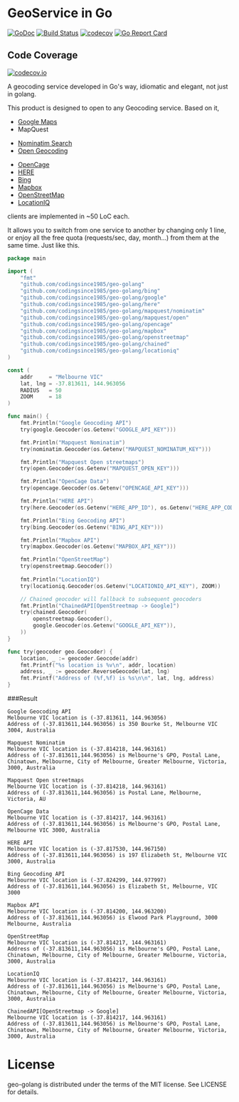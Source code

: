 GeoService in Go
==
[![GoDoc](https://godoc.org/github.com/codingsince1985/geo-golang?status.svg)](https://godoc.org/github.com/codingsince1985/geo-golang) [![Build Status](https://travis-ci.org/codingsince1985/geo-golang.svg?branch=master)](https://travis-ci.org/codingsince1985/geo-golang) 
[![codecov](https://codecov.io/gh/codingsince1985/geo-golang/branch/master/graph/badge.svg)](https://codecov.io/gh/codingsince1985/geo-golang)
[![Go Report Card](https://goreportcard.com/badge/codingsince1985/geo-golang)](https://goreportcard.com/report/codingsince1985/geo-golang)

## Code Coverage
[![codecov.io](https://codecov.io/gh/codingsince1985/geo-golang/branch/master/graphs/icicle.svg)](https://codecov.io/gh/codingsince1985/geo-golang)

A geocoding service developed in Go's way, idiomatic and elegant, not just in golang.

This product is designed to open to any Geocoding service. Based on it,
+ [Google Maps](https://developers.google.com/maps/documentation/geocoding/)
+ MapQuest
 - [Nominatim Search](http://open.mapquestapi.com/nominatim/)
 - [Open Geocoding](http://open.mapquestapi.com/geocoding/)
+ [OpenCage](http://geocoder.opencagedata.com/api.html)
+ [HERE](https://developer.here.com/rest-apis/documentation/geocoder)
+ [Bing](https://msdn.microsoft.com/en-us/library/ff701715.aspx)
+ [Mapbox](https://www.mapbox.com/developers/api/geocoding/)
+ [OpenStreetMap](https://wiki.openstreetmap.org/wiki/Nominatim)
+ [LocationIQ](http://locationiq.org/)

clients are implemented in ~50 LoC each.

It allows you to switch from one service to another by changing only 1 line, or enjoy all the free quota (requests/sec, day, month...) from them at the same time. Just like this.

```go
package main

import (
	"fmt"
	"github.com/codingsince1985/geo-golang"
	"github.com/codingsince1985/geo-golang/bing"
	"github.com/codingsince1985/geo-golang/google"
	"github.com/codingsince1985/geo-golang/here"
	"github.com/codingsince1985/geo-golang/mapquest/nominatim"
	"github.com/codingsince1985/geo-golang/mapquest/open"
	"github.com/codingsince1985/geo-golang/opencage"
	"github.com/codingsince1985/geo-golang/mapbox"
	"github.com/codingsince1985/geo-golang/openstreetmap"
	"github.com/codingsince1985/geo-golang/chained"
	"github.com/codingsince1985/geo-golang/locationiq"
)

const (
	addr     = "Melbourne VIC"
	lat, lng = -37.813611, 144.963056
	RADIUS   = 50
	ZOOM     = 18
)

func main() {
	fmt.Println("Google Geocoding API")
	try(google.Geocoder(os.Getenv("GOOGLE_API_KEY")))

	fmt.Println("Mapquest Nominatim")
	try(nominatim.Geocoder(os.Getenv("MAPQUEST_NOMINATUM_KEY")))

	fmt.Println("Mapquest Open streetmaps")
	try(open.Geocoder(os.Getenv("MAPQUEST_OPEN_KEY")))

	fmt.Println("OpenCage Data")
	try(opencage.Geocoder(os.Getenv("OPENCAGE_API_KEY")))

	fmt.Println("HERE API")
	try(here.Geocoder(os.Getenv("HERE_APP_ID"), os.Getenv("HERE_APP_CODE"), RADIUS))

	fmt.Println("Bing Geocoding API")
	try(bing.Geocoder(os.Getenv("BING_API_KEY")))

	fmt.Println("Mapbox API")
	try(mapbox.Geocoder(os.Getenv("MAPBOX_API_KEY")))

	fmt.Println("OpenStreetMap")
	try(openstreetmap.Geocoder())
	
	fmt.Println("LocationIQ")
	try(locationiq.Geocoder(os.Getenv("LOCATIONIQ_API_KEY"), ZOOM))

	// Chained geocoder will fallback to subsequent geocoders
	fmt.Println("ChainedAPI[OpenStreetmap -> Google]")
	try(chained.Geocoder(
		openstreetmap.Geocoder(),
		google.Geocoder(os.Getenv("GOOGLE_API_KEY")),
	))
}

func try(geocoder geo.Geocoder) {
	location, _ := geocoder.Geocode(addr)
	fmt.Printf("%s location is %v\n", addr, location)
	address, _ := geocoder.ReverseGeocode(lat, lng)
	fmt.Printf("Address of (%f,%f) is %s\n\n", lat, lng, address)
}
```
###Result
```
Google Geocoding API
Melbourne VIC location is (-37.813611, 144.963056)
Address of (-37.813611,144.963056) is 350 Bourke St, Melbourne VIC 3004, Australia

Mapquest Nominatim
Melbourne VIC location is (-37.814218, 144.963161)
Address of (-37.813611,144.963056) is Melbourne's GPO, Postal Lane, Chinatown, Melbourne, City of Melbourne, Greater Melbourne, Victoria, 3000, Australia

Mapquest Open streetmaps
Melbourne VIC location is (-37.814218, 144.963161)
Address of (-37.813611,144.963056) is Postal Lane, Melbourne, Victoria, AU

OpenCage Data
Melbourne VIC location is (-37.814217, 144.963161)
Address of (-37.813611,144.963056) is Melbourne's GPO, Postal Lane, Melbourne VIC 3000, Australia

HERE API
Melbourne VIC location is (-37.817530, 144.967150)
Address of (-37.813611,144.963056) is 197 Elizabeth St, Melbourne VIC 3000, Australia

Bing Geocoding API
Melbourne VIC location is (-37.824299, 144.977997)
Address of (-37.813611,144.963056) is Elizabeth St, Melbourne, VIC 3000

Mapbox API
Melbourne VIC location is (-37.814200, 144.963200)
Address of (-37.813611,144.963056) is Elwood Park Playground, 3000 Melbourne, Australia

OpenStreetMap
Melbourne VIC location is (-37.814217, 144.963161)
Address of (-37.813611,144.963056) is Melbourne's GPO, Postal Lane, Chinatown, Melbourne, City of Melbourne, Greater Melbourne, Victoria, 3000, Australia

LocationIQ
Melbourne VIC location is (-37.814217, 144.963161)
Address of (-37.813611,144.963056) is Melbourne's GPO, Postal Lane, Chinatown, Melbourne, City of Melbourne, Greater Melbourne, Victoria, 3000, Australia

ChainedAPI[OpenStreetmap -> Google]
Melbourne VIC location is (-37.814217, 144.963161)
Address of (-37.813611,144.963056) is Melbourne's GPO, Postal Lane, Chinatown, Melbourne, City of Melbourne, Greater Melbourne, Victoria, 3000, Australia
```
License
==
geo-golang is distributed under the terms of the MIT license. See LICENSE for details.
